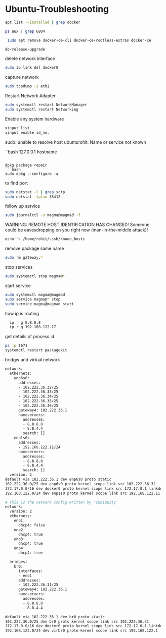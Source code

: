 # Ubuntu-Troubleshooting
```bash
apt list --installed | grep docker

```

```bash
ps aux | grep 6804
```

```bash
 sudo apt remove docker-ce-cli docker-ce-rootless-extras docker-ce
```

```bash
do-release-upgrade
```


delete network interface 
```bash
sudo ip link del docker0
```


capture network 
```bash
sudo tcpdump -i eth1
```

Restart Network Adapter 

```bash
sudo systemctl restart NetworkManager
sudo systemctl restart Networking
```
Enable any system hardware

```bash
xinput list 
xinput enable id_no.
```

sudo: unable to resolve host ubunturohit: Name or service not known

``bash
127.0.0.1 hostname
```

dpkg package repair
```bash
sudo dpkg --configure -a
```

to find port 
```bash
sudo netstat -l | grep sctp
sudo netstat -tplan 38412
```

follow up service 
```bash
sudo journalctl -u magma@magmad -f
```

WARNING: REMOTE HOST IDENTIFICATION HAS CHANGED!
Someone could be eavesdropping on you right now (man-in-the-middle attack)!

```bash
echo''> /home/rohit/.ssh/known_hosts 
```

remove package same name
```bash
sudo rm gateway.*
```

stop services 
```bash
sudo systemctl stop magma@*
```

start service
```bash
sudo systemctl magma@magmad
sudo service magma@* stop
sudo service magma@magmad start
```
how ip is routing 
```bash
  ip r g 8.8.8.8
  ip r g 192.168.122.17
```

get details of process id
```bash
ps -p 1671
systemctl restart packagekit
```


bridgw and virtual network 

```bash
network:
  ethernets:
    enp6s0:
      addresses:
      - 102.222.36.32/25
      - 102.222.36.33/25
      - 102.222.36.34/25
      - 102.222.36.35/25
      - 102.222.36.36/25
      gateway4: 102.222.36.1
      nameservers:
        addresses:
        - 8.8.8.8
        - 8.8.4.4
        search: []
    enp1s0:
      addresses:
      - 192.168.122.11/24
      nameservers:
        addresses:
        - 8.8.8.8
        - 8.8.4.4
        search: []
  version: 2
default via 102.222.36.1 dev enp6s0 proto static 
102.222.36.0/25 dev enp6s0 proto kernel scope link src 102.222.36.32 
172.17.0.0/16 dev docker0 proto kernel scope link src 172.17.0.1 linkdown 
192.168.122.0/24 dev enp1s0 proto kernel scope link src 192.168.122.11 

```
```bash
# This is the network config written by 'subiquity'
network:
  version: 2
  ethernets:
    eno1:
      dhcp4: false
    eno2:
      dhcp4: true
    eno3:
      dhcp4: true
    eno4:
      dhcp4: true

  bridges:
    br0:
      interfaces:
      - eno1
      addresses:
      - 102.222.36.31/25
      gateway4: 102.222.36.1
      nameservers:
        addresses:
        - 8.8.8.8
        - 8.8.4.4

```
```bash
default via 102.222.36.1 dev br0 proto static 
102.222.36.0/25 dev br0 proto kernel scope link src 102.222.36.31 
172.17.0.0/16 dev docker0 proto kernel scope link src 172.17.0.1 linkdown 
192.168.122.0/24 dev virbr0 proto kernel scope link src 192.168.122.1 
```
